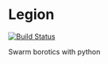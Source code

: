 # Legion 

[![Build Status](https://travis-ci.org/davidsanfal/legion.svg?branch=master)](https://travis-ci.org/davidsanfal/legion)

Swarm borotics with python
